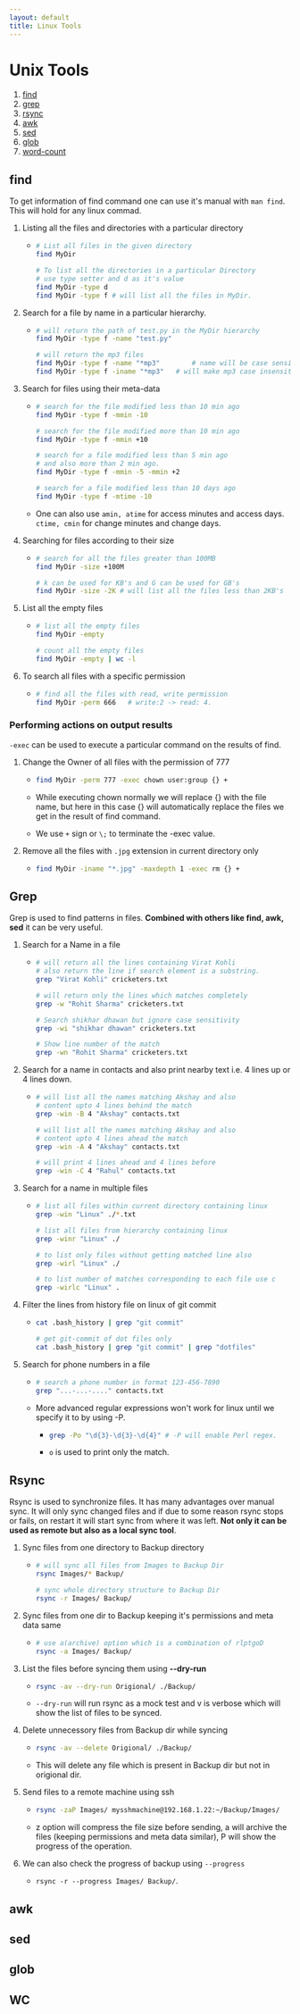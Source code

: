 ```yaml
---
layout: default
title: Linux Tools
---
```


# Unix Tools

1. [find](#find)
2. [grep](#grep)
3. [rsync](#Rsync)
4. [awk](#awk)
5. [sed](#sed)
6. [glob](#glob)
7. [word-count](#WC)

## find

To get information of find command one can use it's manual with `man find`. This will hold for any linux commad.

1. Listing all the files and directories with a particular directory

   - ```bash
     # List all files in the given directory
     find MyDir

     # To list all the directories in a particular Directory
     # use type setter and d as it's value
     find MyDir -type d
     find MyDir -type f	# will list all the files in MyDir.
     ```

2. Search for a file by name in a particular hierarchy.

   - ```bash
     # will return the path of test.py in the MyDir hierarchy
     find MyDir -type f -name "test.py"

     # will return the mp3 files
     find MyDir -type f -name "*mp3"		# name will be case sensitive.
     find MyDir -type f -iname "*mp3"	# will make mp3 case insensitive.
     ```

3. Search for files using their meta-data

   - ```bash
     # search for the file modified less than 10 min ago
     find MyDir -type f -mmin -10

     # search for the file modified more than 10 min ago
     find MyDir -type f -mmin +10

     # search for a file modified less than 5 min ago
     # and also more than 2 min ago.
     find MyDir -type f -mmin -5 -mmin +2

     # search for a file modified less than 10 days ago
     find MyDir -type f -mtime -10
     ```

   - One can also use `amin, atime` for access minutes and access days. `ctime, cmin` for change minutes and change days.

4. Searching for files according to their size

   - ```bash
     # search for all the files greater than 100MB
     find MyDir -size +100M

     # k can be used for KB's and G can be used for GB's
     find MyDir -size -2K # will list all the files less than 2KB's
     ```

5. List all the empty files

   - ```bash
     # list all the empty files
     find MyDir -empty

     # count all the empty files
     find MyDir -empty | wc -l
     ```

6. To search all files with a specific permission

   - ```bash
     # find all the files with read, write permission
     find MyDir -perm 666	# write:2 -> read: 4.
     ```

### Performing actions on output results

`-exec` can be used to execute a particular command on the results of find.

1. Change the Owner of all files with the permission of 777

   - ```bash
     find MyDir -perm 777 -exec chown user:group {} +
     ```

   - While executing chown normally we will replace {} with the file name, but here in this case {} will automatically replace the files we get in the result of find command.

   - We use `+` sign or `\;` to terminate the -exec value.

2. Remove all the files with `.jpg` extension in current directory only

   - ```bash
     find MyDir -iname "*.jpg" -maxdepth 1 -exec rm {} +
     ```

## Grep

Grep is used to find patterns in files. **Combined with others like find, awk, sed** it can be very useful.

1. Search for a Name in a file

   - ```bash
     # will return all the lines containing Virat Kohli
     # also return the line if search element is a substring.
     grep "Virat Kohli" cricketers.txt

     # will return only the lines which matches completely
     grep -w "Rohit Sharma" cricketers.txt

     # Search shikhar dhawan but ignore case sensitivity
     grep -wi "shikhar dhawan" cricketers.txt

     # Show line number of the match
     grep -wn "Rohit Sharma" cricketers.txt

     ```

2. Search for a name in contacts and also print nearby text i.e. 4 lines up or 4 lines down.

   - ```bash
     # will list all the names matching Akshay and also
     # content upto 4 lines behind the match
     grep -win -B 4 "Akshay" contacts.txt

     # will list all the names matching Akshay and also
     # content upto 4 lines ahead the match
     grep -win -A 4 "Akshay" contacts.txt

     # will print 4 lines ahead and 4 lines before
     grep -win -C 4 "Rahul" contacts.txt
     ```

3. Search for a name in multiple files

   - ```bash
     # list all files within current directory containing linux
     grep -win "Linux" ./*.txt

     # list all files from hierarchy containing linux
     grep -winr "Linux" ./

     # to list only files without getting matched line also
     grep -wirl "Linux" ./

     # to list number of matches corresponding to each file use c
     grep -wirlc "Linux" .
     ```

4. Filter the lines from history file on linux of git commit

   - ```bash
     cat .bash_history | grep "git commit"

     # get git-commit of dot files only
     cat .bash_history | grep "git commit" | grep "dotfiles"
     ```

5. Search for phone numbers in a file

   - ```bash
     # search a phone number in format 123-456-7890
     grep "...-...-...." contacts.txt
     ```

   - More advanced regular expressions won't work for linux until we specify it to by using -P.

     - ```bash
       grep -Po "\d{3}-\d{3}-\d{4}" # -P will enable Perl regex.
       ```

     - `o` is used to print only the match.

## Rsync

Rsync is used to synchronize files. It has many advantages over manual sync. It will only sync changed files and if due to some reason rsync stops or fails, on restart it will start sync from where it was left. **Not only it can be used as remote but also as a local sync tool**.

1. Sync files from one directory to Backup directory

   - ```bash
     # will sync all files from Images to Backup Dir
     rsync Images/* Backup/

     # sync whole directory structure to Backup Dir
     rsync -r Images/ Backup/
     ```

2. Sync files from one dir to Backup keeping it's permissions and meta data same

   - ```bash
     # use a(archive) option which is a combination of rlptgoD
     rsync -a Images/ Backup/
     ```

3. List the files before syncing them using **--dry-run**

   - ```bash
     rsync -av --dry-run Origional/ ./Backup/
     ```

   - `--dry-run` will run rsync as a mock test and v is verbose which will show the list of files to be synced.

4. Delete unnecessory files from Backup dir while syncing

   - ```bash
     rsync -av --delete Origional/ ./Backup/
     ```

   - This will delete any file which is present in Backup dir but not in origional dir.

5. Send files to a remote machine using ssh

   - ```bash
     rsync -zaP Images/ mysshmachine@192.168.1.22:~/Backup/Images/
     ```

   - z option will compress the file size before sending, a will archive the files (keeping permissions and meta data similar), P will show the progress of the operation.

6. We can also check the progress of backup using `--progress`

   - `rsync -r --progress Images/ Backup/`.

## awk

## sed

## glob

## WC
